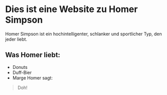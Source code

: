 # Dies ist eine Website zu Homer Simpson
Homer Simpson ist ein hochintelligenter, schlanker und sportlicher Typ, den jeder liebt.
## Was Homer liebt:
* Donuts
* Duff-Bier
* Marge
Homer sagt:
> Doh!